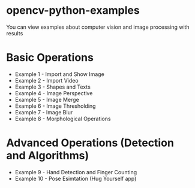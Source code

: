 # opencv-python-examples
You can view examples about computer vision and image processing with results

# Basic Operations
* Example 1 - Import and Show Image
* Example 2 - Import Video
* Example 3 - Shapes and Texts
* Example 4 - Image Perspective
* Example 5 - Image Merge
* Example 6 - Image Thresholding
* Example 7 - Image Blur
* Example 8 - Morphological Operations

# Advanced Operations (Detection and Algorithms)
* Example 9 - Hand Detection and Finger Counting
* Example 10 - Pose Esimtation (Hug Yourself app)
